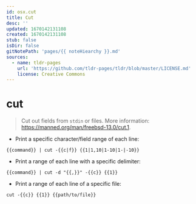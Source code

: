 ```yaml
---
id: osx.cut
title: Cut
desc: ''
updated: 1670142131108
created: 1670142131108
stub: false
isDir: false
gitNotePath: 'pages/{{ noteHiearchy }}.md'
sources:
  - name: tldr-pages
    url: 'https://github.com/tldr-pages/tldr/blob/master/LICENSE.md'
    license: Creative Commons
---
```

# cut

> Cut out fields from `stdin` or files.
> More information: <https://manned.org/man/freebsd-13.0/cut.1>.

- Print a specific character/field range of each line:

`{{command}} | cut -{{c|f}} {{1|1,10|1-10|1-|-10}}`

- Print a range of each line with a specific delimiter:

`{{command}} | cut -d "{{,}}" -{{c}} {{1}}`

- Print a range of each line of a specific file:

`cut -{{c}} {{1}} {{path/to/file}}`

